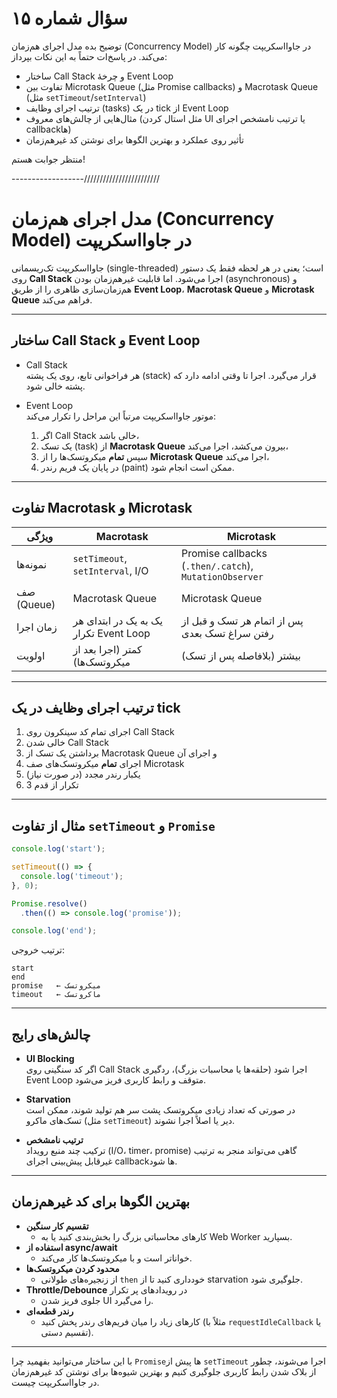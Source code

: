 # سؤال شماره ۱۵

توضیح بده مدل اجرای هم‌زمان (Concurrency Model) در جاوااسکریپت چگونه کار می‌کند. در پاسخ‌ات حتماً به این نکات بپرداز:

- ساختار Call Stack و چرخهٔ Event Loop  
- تفاوت بین Microtask Queue (مثل Promise callbacks) و Macrotask Queue (مثل `setTimeout`/`setInterval`)  
- ترتیب اجرای وظایف (tasks) در یک tick از Event Loop  
- مثال‌هایی از چالش‌های معروف (مثل استال کردن UI یا ترتیب نامشخص اجرای callbackها)  
- تأثیر روی عملکرد و بهترین الگوها برای نوشتن کد غیرهم‌زمان  

منتظر جوابت هستم!  



------------------//////////////////////// 
# مدل اجرای هم‌زمان (Concurrency Model) در جاوااسکریپت

جاوااسکریپت تک‌ریسمانی (single-threaded) است؛ یعنی در هر لحظه فقط یک دستور روی **Call Stack** اجرا می‌شود. اما قابلیت غیرهم‌زمان بودن (asynchronous) و هم‌زمان‌سازی ظاهری را از طریق **Event Loop**، **Macrotask Queue** و **Microtask Queue** فراهم می‌کند.

---

## ساختار Call Stack و Event Loop

- Call Stack  
  هر فراخوانی تابع، روی یک پشته (stack) قرار می‌گیرد. اجرا تا وقتی ادامه دارد که پشته خالی شود.  

- Event Loop  
  موتور جاوااسکریپت مرتباً این مراحل را تکرار می‌کند:  
  1. اگر Call Stack خالی باشد،  
  2. یک تسک (task) از **Macrotask Queue** بیرون می‌کشد، اجرا می‌کند،  
  3. سپس **تمام** میکروتسک‌ها را از **Microtask Queue** اجرا می‌کند،  
  4. در پایان یک فریم رندر (paint) ممکن است انجام شود.

---

## تفاوت Macrotask و Microtask

| ویژگی                    | Macrotask                             | Microtask                             |
|---------------------------|---------------------------------------|---------------------------------------|
| نمونه‌ها                  | `setTimeout`, `setInterval`, I/O      | Promise callbacks (`.then/.catch`), `MutationObserver` |
| صف (Queue)                | Macrotask Queue                       | Microtask Queue                       |
| زمان اجرا                 | یک به یک در ابتدای هر تکرار Event Loop | پس از اتمام هر تسک و قبل از رفتن سراغ تسک بعدی |
| اولویت                    | کمتر (اجرا بعد از میکروتسک‌ها)        | بیشتر (بلافاصله پس از تسک)            |

---

## ترتیب اجرای وظایف در یک tick

1. اجرای تمام کد سینکرون روی Call Stack  
2. خالی شدن Call Stack  
3. برداشتن یک تسک از Macrotask Queue و اجرای آن  
4. اجرای **تمام** میکروتسک‌های صف Microtask  
5. یکبار رندر مجدد (در صورت نیاز)  
6. تکرار از قدم 3  

---

## مثال از تفاوت `setTimeout` و `Promise`

```javascript
console.log('start');

setTimeout(() => {
  console.log('timeout');
}, 0);

Promise.resolve()
  .then(() => console.log('promise'));

console.log('end');
```

ترتیب خروجی:
```
start
end
promise   ← میکروتسک
timeout   ← ماکروتسک
```

---

## چالش‌های رایج

- **UI Blocking**  
  اگر کد سنگینی روی Call Stack اجرا شود (حلقه‌ها یا محاسبات بزرگ)، ردگیری Event Loop متوقف و رابط کاربری فریز می‌شود.  

- **Starvation**  
  در صورتی که تعداد زیادی میکروتسک پشت سر هم تولید شوند، ممکن است تسک‌های ماکرو (مثل `setTimeout`) دیر یا اصلاً اجرا نشوند.  

- **ترتیب نامشخص**  
  ترکیب چند منبع رویداد (I/O، timer، promise) گاهی می‌تواند منجر به ترتیب غیرقابل پیش‌بینی اجرای callbackها شود.

---

## بهترین الگوها برای کد غیرهم‌زمان

- **تقسیم کار سنگین**  
  - کارهای محاسباتی بزرگ را بخش‌بندی کنید یا به Web Worker بسپارید.  
- **استفاده از async/await**  
  - خواناتر است و با میکروتسک‌ها کار می‌کند.  
- **محدود کردن میکروتسک‌ها**  
  - از زنجیره‌های طولانی `then` خودداری کنید تا از starvation جلوگیری شود.  
- **Throttle/Debounce** در رویدادهای پر تکرار  
  - جلوی فریز شدن UI را می‌گیرد.  
- **رندر قطعه‌ای**  
  - کارهای زیاد را میان فریم‌های رندر پخش کنید (مثلاً با `requestIdleCallback` یا تقسیم دستی).

---

با این ساختار می‌توانید بفهمید چرا `Promise`ها پیش از `setTimeout` اجرا می‌شوند، چطور از بلاک شدن رابط کاربری جلوگیری کنیم و بهترین شیوه‌ها برای نوشتن کد غیرهم‌زمان در جاوااسکریپت چیست.
